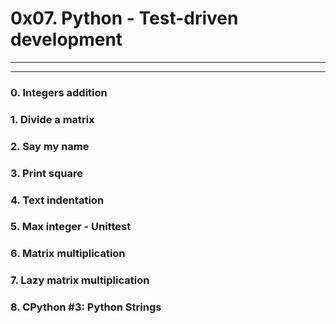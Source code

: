 <h1>0x07. Python - Test-driven development</h1>
<hr>
<hr>
<h3>0. Integers addition</h3>
<h3>1. Divide a matrix</h3>
<h3>2. Say my name</h3>
<h3>3. Print square</h3>
<h3>4. Text indentation</h3>
<h3>5. Max integer - Unittest</h3>
<h3>6. Matrix multiplication</h3>
<h3>7. Lazy matrix multiplication</h3>
<h3>8. CPython #3: Python Strings</h3>
